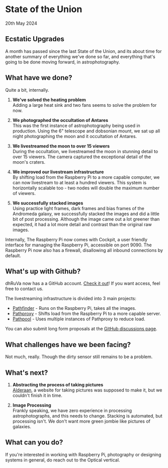 # State of the Union

20th May 2024

## Ecstatic Upgrades

A month has passed since the last State of the Union, and its about time for another summary of everything we've done so far, and everything that's going to be done moving forward, in astrophotography.

## What have we done?

Quite a bit, internally.

1. **We've solved the heating problem**  
Adding a large heat sink and two fans seems to solve the problem for now. 

2. **We photographed the occultation of Antares**  
This was the first instance of astrophotography being used in production. Using the 6" telescope and dobsonian mount, we sat up all night photographing the moon and it occultation of Antares. 

3. **We livestreamed the moon to over 15 viewers**  
During the occultation, we livestreamed the moon in stunning detail to over 15 viewers. The camera captured the exceptional detail of the moon's craters.

4. **We improved our livestream infrastructure**  
By shifting load from the Raspberry Pi to a more capable computer, we can now livestream to at least a hundred viewers. This system is horizontally scalable too - two nodes will double the maximum number of viewers.

5. **We successfully stacked images**  
Using practice light frames, dark frames and bias frames of the Andromeda galaxy, we successfully stacked the images and did a little bit of post processing. Although the image came out a lot greener than expected, it had a lot more detail and contrast than the original raw images. 

Internally, The Raspberry Pi now comes with Cockpit, a user friendly interface for managing the Raspberry Pi, accessible on port 9090. The Raspberry Pi now also has a firewall, disallowing all inbound connections by default.

## What's up with Github?

dhRuVa now has a a GitHub account. [Check it out](https://github.com/teamdhruva)! If you want access, feel free to contact us.

The livestreaming infrastructure is divided into 3 main projects:
- [Pathfinder](https://github.com/teamdhruva/pathfinder) - Runs on the Raspberry Pi, takes all the images.
- [Pathproxy](https://github.com/teamdhruva/pathproxy) - Shifts load from the Raspberry Pi to a more capable server.
- [Pathpool](https://github.com/teamdhruva/pathpool) - Uses multiple instances of Pathproxy to reduce load.

You can also submit long form proposals at the [GitHub discussions page](https://github.com/orgs/teamdhruva/discussions).

## What challenges have we been facing?

Not much, really. Though the dirty sensor still remains to be a problem.

## What's next?

1. **Abstracting the process of taking pictures**  
[Alderaan](https://github.com/teamdhruva/alderaan), a website for taking pictures was supposed to make it, but we couldn't finish it in time. 

2. **Image Processing**  
Frankly speaking, we have zero experience in processing astrophotographs, and this needs to change. Stacking is automated, but processing isn't. We don't want more green jombie like pictures of galaxies.

## What can you do?
If you're interested in working with Raspberry Pi, photography or designing systems in general, do reach out to the Optical vertical. 
